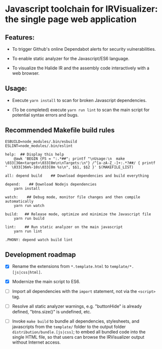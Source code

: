 # Javascript toolchain for IRVisualizer: the single page web application

## Features:

* To trigger Github's online Dependabot alerts for security vulnerabilities.

* To enable static analyzer for the Javascript/ES6 language.

* To visualize the Halide IR and the assembly code interactively
with a web browser.

## Usage:

* Execute `yarn install` to scan for broken Javascript dependencies.

* (To be completed) execute `yarn run lint` to scan the main script for potential syntax errors and
  bugs.

## Recommended Makefile build rules

```make
ESBUILD=node_modules/.bin/esbuild
ESLINT=node_modules/.bin/eslint

help:  ## Display this help
	@awk 'BEGIN {FS = ":.*##"; printf "\nUsage:\n  make \033[36m<target>\033[0m\n\nTargets:\n"} /^[a-zA-Z_-]+:.*?##/ { printf "  \033[36m%-10s\033[0m %s\n", $$1, $$2 }' $(MAKEFILE_LIST)

all: depend build    ## Download dependencies and build everything

depend:    ## Download Nodejs dependencies
	yarn install

watch:    ## Debug mode, monitor file changes and then compile automatically
	yarn run watch

build:   ## Release mode, optimize and minimize the Javascript file
	yarn run build

lint:    ## Run static analyzer on the main javascript
	yarn run lint

.PHONY: depend watch build lint
```

## Development roadmap

* [X] Rename the extensions from `*.template.html` to `template/*.[js|css|html]`.

* [X] Modernize the main script to ES6.

* [ ] Import all dependencies with the `import` statement, not via the `<script>` tag.

* [ ] Resolve all static analyzer warnings, e.g. "buttonHide" is already defined, "btns.size()" is undefined, etc.

* [ ] Invoke `make build` to bundle all dependencies, stylesheets, and
  javascripts from the `template/` folder to the output folder
  `distribution/bundle.[js|css]`; to embed all bundled code into the single HTML
  file, so that users can browse the IRVisualizer output without Internet access.
